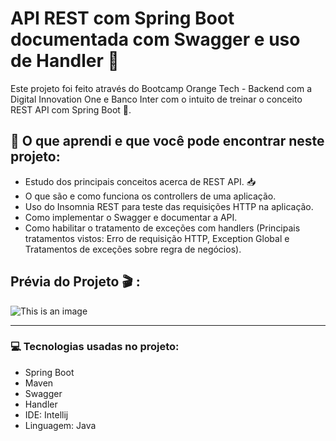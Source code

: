 # API REST com Spring Boot documentada com Swagger e uso de Handler :orange_heart:


Este projeto foi feito através do Bootcamp Orange Tech - Backend com a Digital Innovation One e Banco Inter com o intuito de treinar o conceito REST API com Spring Boot :leaves:.


## 📝 O que aprendi e que você pode encontrar neste projeto:

* Estudo dos principais conceitos acerca de REST API. :inbox_tray:
* O que são e como funciona os controllers de uma aplicação.
* Uso do Insomnia REST para teste das requisições HTTP na aplicação.
* Como implementar o Swagger e documentar a API.
* Como habilitar o tratamento de exceções com handlers (Principais tratamentos vistos: Erro de requisição HTTP, Exception Global e Tratamentos de exceções sobre regra de negócios).

## Prévia do Projeto :clapper: :

![This is an image](https://cdn.discordapp.com/attachments/988985365975166998/1062717263821668372/Roxo_signo_do_zodiaco_apresentacao_animada.gif)



---

### 💻 Tecnologias usadas no projeto:  
* Spring Boot
* Maven
* Swagger
* Handler
* IDE: Intellij
* Linguagem: Java
